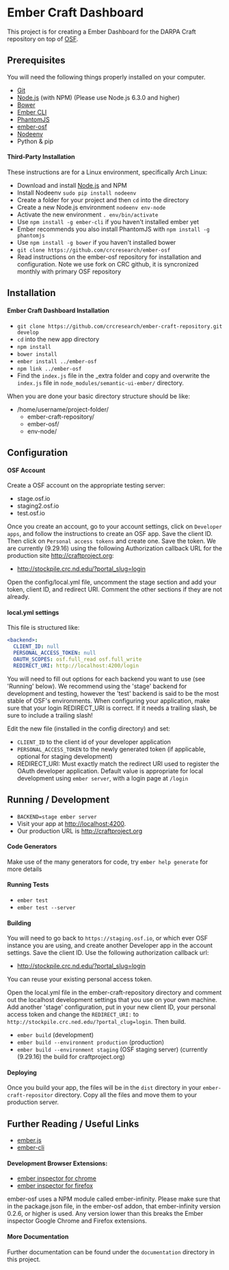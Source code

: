# Ember Craft Dashboard

This project is for creating a Ember Dashboard for the DARPA Craft repository on top of [OSF](http://osf.io).

## Prerequisites

You will need the following things properly installed on your computer.
 
- [Git](http://git-scm.com/)
- [Node.js](http://nodejs.org/) (with NPM) (Please use Node.js 6.3.0 and higher)
- [Bower](http://bower.io/)
- [Ember CLI](http://ember-cli.com/)
- [PhantomJS](http://phantomjs.org/)
- [ember-osf](http://github.com/crcresearch/ember-osf.git)
- [Nodeenv](https://ekalinin.github.io/nodeenv/)
- Python & pip

#### Third-Party Installation

These instructions are for a Linux environment, specifically Arch Linux:

- Download and install [Node.js](https://nodejs.org/en/download/) and NPM
- Install Nodeenv `sudo pip install nodeenv`
- Create a folder for your project and then `cd` into the directory
- Create a new Node.js environment `nodeenv env-node`
- Activate the new environment `. env/bin/activate`
- Use `npm install -g ember-cli` if you haven't installed ember yet
- Ember recommends you also install PhantomJS with `npm install -g phantomjs`
- Use `npm install -g bower` if you haven't installed bower
- `git clone https://github.com/crcresearch/ember-osf`
- Read instructions on the ember-osf repository for installation and configuration. Note we use fork on CRC github,
it is syncronized monthly with primary OSF repository

## Installation

#### Ember Craft Dashboard Installation

- `git clone https://github.com/crcresearch/ember-craft-repository.git develop`
- `cd` into the new app directory
- `npm install`
- `bower install`
- `ember install ../ember-osf`
- `npm link ../ember-osf`
- Find the `index.js` file in the _extra folder and copy and overwrite the `index.js` file in
`node_modules/semantic-ui-ember/` directory.

When you are done your basic directory structure should be like:

- /home/username/project-folder/
  - ember-craft-repository/
  - ember-osf/
  - env-node/

## Configuration

#### OSF Account

Create a OSF account on the appropriate testing server:
- stage.osf.io
- staging2.osf.io
- test.osf.io

Once you create an account, go to your account settings, click on `Developer apps`, and follow the instructions to
create an OSF app.  Save the client ID.  Then click on `Personal access tokens` and create one.  Save the token. We
are currently (9.29.16) using the following Authorization callback URL for the production site http://craftproject.org:

- <http://stockpile.crc.nd.edu/?portal_slug=login>

Open the config/local.yml file, uncomment the stage section and add your token, client ID, and redirect URI. Comment
the other sections if they are not already.

#### local.yml settings

This file is structured like:
```yaml
<backend>:
  CLIENT_ID: null
  PERSONAL_ACCESS_TOKEN: null
  OAUTH_SCOPES: osf.full_read osf.full_write
  REDIRECT_URI: http://localhost:4200/login
```

You will need to fill out options for each backend you want to use (see 'Running' below).
We recommend using the 'stage' backend for development and testing, however the 'test' backend is said to be
the most stable of OSF's environments.  When configuring your application, make sure that your login REDIRECT_URI
is correct.  If it needs a trailing slash, be sure to include a trailing slash!

Edit the new file (installed in the config directory) and set:
- `CLIENT_ID` to the client id of your developer application
- `PERSONAL_ACCESS_TOKEN` to the newly generated token (if applicable, optional for staging development)
- REDIRECT_URI: Must exactly match the redirect URI used to register the OAuth developer application.
Default value is appropriate for local development using `ember server`, with a login page at `/login`

## Running / Development

- `BACKEND=stage ember server`
- Visit your app at <http://localhost:4200>.
- Our production URL is <http://craftproject.org>

#### Code Generators

Make use of the many generators for code, try `ember help generate` for more details

#### Running Tests

- `ember test`
- `ember test --server`

#### Building
You will need to go back to `https://staging.osf.io`, or which ever OSF instance you are using, and create another
Developer app in the account settings.  Save the client ID.  Use the following authorization callback url:

- <http://stockpile.crc.nd.edu/?portal_slug=login>

You can reuse your existing personal access token.

Open the local.yml file in the ember-craft-repository directory and comment out the localhost development settings
that you use on your own machine.  Add another 'stage' configuration, put in your new client ID, your personal access
token and change the `REDIRECT_URI:` to `http://stockpile.crc.ned.edu/?portal_clug=login`. Then build.

- `ember build` (development)
- `ember build --environment production` (production)
- `ember build --environment staging` (OSF staging server) (currently (9.29.16) the build for craftproject.org)

#### Deploying

Once you build your app, the files will be in the `dist` directory in your `ember-craft-repositor` directory.  Copy
all the files and move them to your production server.

## Further Reading / Useful Links

- [ember.js](http://emberjs.com/)
- [ember-cli](http://ember-cli.com/)

#### Development Browser Extensions:

- [ember inspector for chrome](https://chrome.google.com/webstore/detail/ember-inspector/bmdblncegkenkacieihfhpjfppoconhi)
- [ember inspector for firefox](https://addons.mozilla.org/en-US/firefox/addon/ember-inspector/)

ember-osf uses a NPM module called ember-infinity.  Please make sure that in the package.json file, in the ember-osf
addon, that ember-infinity version 0.2.6, or higher is used.  Any version lower than this breaks the Ember inspector
Google Chrome and Firefox extensions.

#### More Documentation
Further documentation can be found under the `documentation` directory in this project.
